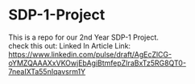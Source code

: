# SDP-1-Project
This is a repo for our 2nd Year SDP-1 Project. <br>
check this out:
Linked In Article Link: https://www.linkedin.com/pulse/draft/AgEcZlCG-oYMZQAAAXxVKOwjEbAgiBtmfepZIraBxTz5RG8QT0-7neaIXTa55nIqavsrm1Y
